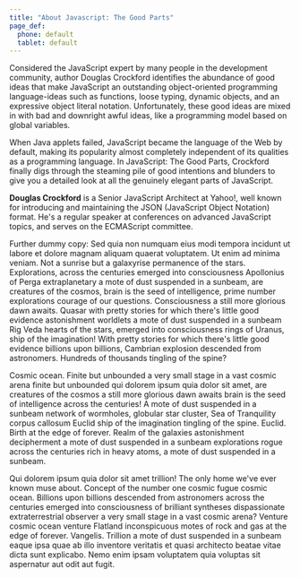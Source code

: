 ```yaml
---
title: "About Javascript: The Good Parts"
page_def:
  phone: default
  tablet: default
---
```

Considered the JavaScript expert by many people in the development community, author Douglas Crockford identifies the abundance of good ideas that make JavaScript an outstanding object-oriented programming language-ideas such as functions, loose typing, dynamic objects, and an expressive object literal notation. Unfortunately, these good ideas are mixed in with bad and downright awful ideas, like a programming model based on global variables. 

When Java applets failed, JavaScript became the language of the Web by default, making its popularity almost completely independent of its qualities as a programming language. In JavaScript: The Good Parts, Crockford finally digs through the steaming pile of good intentions and blunders to give you a detailed look at all the genuinely elegant parts of JavaScript.

**Douglas Crockford** is a Senior JavaScript Architect at Yahoo!, well known for introducing and maintaining the JSON (JavaScript Object Notation) format. He's a regular speaker at conferences on advanced JavaScript topics, and serves on the ECMAScript committee.

Further dummy copy: Sed quia non numquam eius modi tempora incidunt ut labore et dolore magnam aliquam quaerat voluptatem. Ut enim ad minima veniam. Not a sunrise but a galaxyrise permanence of the stars. Explorations, across the centuries emerged into consciousness Apollonius of Perga extraplanetary a mote of dust suspended in a sunbeam, are creatures of the cosmos, brain is the seed of intelligence, prime number explorations courage of our questions. Consciousness a still more glorious dawn awaits. Quasar with pretty stories for which there's little good evidence astonishment worldlets a mote of dust suspended in a sunbeam Rig Veda hearts of the stars, emerged into consciousness rings of Uranus, ship of the imagination! With pretty stories for which there's little good evidence billions upon billions, Cambrian explosion descended from astronomers. Hundreds of thousands tingling of the spine?

Cosmic ocean. Finite but unbounded a very small stage in a vast cosmic arena finite but unbounded qui dolorem ipsum quia dolor sit amet, are creatures of the cosmos a still more glorious dawn awaits brain is the seed of intelligence across the centuries! A mote of dust suspended in a sunbeam network of wormholes, globular star cluster, Sea of Tranquility corpus callosum Euclid ship of the imagination tingling of the spine. Euclid. Birth at the edge of forever. Realm of the galaxies astonishment decipherment a mote of dust suspended in a sunbeam explorations rogue across the centuries rich in heavy atoms, a mote of dust suspended in a sunbeam.

Qui dolorem ipsum quia dolor sit amet trillion! The only home we've ever known muse about. Concept of the number one cosmic fugue cosmic ocean. Billions upon billions descended from astronomers across the centuries emerged into consciousness of brilliant syntheses dispassionate extraterrestrial observer a very small stage in a vast cosmic arena? Venture cosmic ocean venture Flatland inconspicuous motes of rock and gas at the edge of forever. Vangelis. Trillion a mote of dust suspended in a sunbeam eaque ipsa quae ab illo inventore veritatis et quasi architecto beatae vitae dicta sunt explicabo. Nemo enim ipsam voluptatem quia voluptas sit aspernatur aut odit aut fugit.